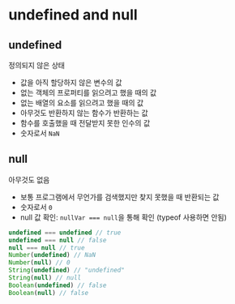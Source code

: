 # undefined and null

## undefined

정의되지 않은 상태

* 값을 아직 할당하지 않은 변수의 값
* 없는 객체의 프로퍼티를 읽으려고 했을 때의 값
* 없는 배열의 요소를 읽으려고 했을 때의 값
* 아무것도 반환하지 않는 함수가 반환하는 값
* 함수를 호출했을 때 전달받지 못한 인수의 값
* 숫자로서 `NaN`

### 

## null

아무것도 없음

* 보통 프로그램에서 무언가를 검색했지만 찾지 못했을 때 반환되는 값
* 숫자로서 `0`
* null 값 확인: `nullVar === null`을 통해 확인 (typeof 사용하면 안됨)

```javascript
undefined === undefined // true
undefined === null // false
null === null // true
Number(undefined) // NaN
Number(null) // 0
String(undefined) // "undefined"
String(null) // null
Boolean(undefined) // false
Boolean(null) // false
```


